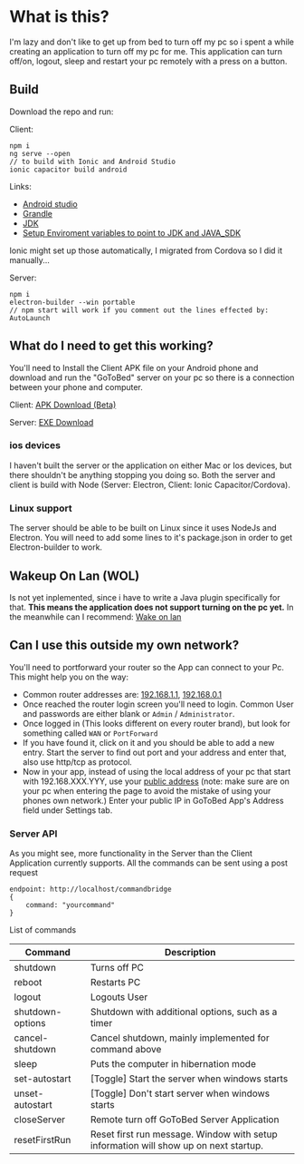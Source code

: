 # What is this?
I'm lazy and don't like to get up from bed to turn off my pc so i spent a while creating an application to turn off my pc for me.
	This application can turn off/on, logout, sleep and restart your pc remotely with a press on a button.


## Build
Download the repo and run:

Client:

    npm i
    ng serve --open
	// to build with Ionic and Android Studio
	ionic capacitor build android

Links: 
* [Android studio](https://developer.android.com/studio)
* [Grandle](https://gradle.org/install/)
* [JDK](https://developer.android.com/studio)
* [Setup Enviroment variables to point to JDK and JAVA_SDK](https://cordova.apache.org/docs/en/10.x/guide/platforms/android/#setting-environment-variables)

Ionic might set up those automatically, I migrated from Cordova so I did it manually...

Server:

    npm i
    electron-builder --win portable
    // npm start will work if you comment out the lines effected by: AutoLaunch

## What do I need to get this working?
You'll need to Install the Client APK file on your Android phone and download and run the "GoToBed" server on your pc so there is a connection between your phone and computer.

Client: [APK Download (Beta)](https://github.com/Myxelium/go-to-bed/raw/master/Binaries/GoToBed.apk)

Server: [EXE Download](https://github.com/Myxelium/go-to-bed/raw/master/Binaries/GoToBed.exe)

### ios devices
I haven't built the server or the application on either Mac or Ios devices, but there shouldn't be anything stopping you doing so. Both the server and client is build with Node (Server: Electron, Client: Ionic Capacitor/Cordova).

### Linux support
The server should be able to be built on Linux since it uses NodeJs and Electron. You will need to add some lines to it's package.json in order to get Electron-builder to work.


## Wakeup On Lan (WOL)

Is not yet inplemented, since i have to write a Java plugin specifically for that.
**This means the application does not support turning on the pc yet.**
In the meanwhile can I recommend: [Wake on lan](https://play.google.com/store/apps/details?id=co.uk.mrwebb.wakeonlan)

## Can I use this outside my own network?
You'll need to portforward your router so the App can connect to your Pc.
This might help you on the way:
* Common router addresses are: [192.168.1.1](http://192.168.1.1), [192.168.0.1](http://192.168.0.1) 
* Once reached the router login screen you'll need to login.
Common User and passwords are either blank or `Admin` / `Administrator`.
* Once logged in (This looks different on every router brand), but look for something called `WAN` or `PortForward`
* If you have found it, click on it and you should be able to add a new entry. Start the server to find out port and your address and enter that, also use http/tcp as protocol.
* Now in your app, instead of using the local address of your pc that start with 192.168.XXX.YYY, use your [public address](https://whatismyipaddress.com/) (note: make sure are on your pc when entering the page to avoid the mistake of using your phones own network.) Enter your public IP in GoToBed App's Address field under Settings tab.

### Server API
As you might see, more functionality in the Server than the Client Application currently supports.
All the commands can be sent using a post request


    endpoint: http://localhost/commandbridge
    {
	    command: "yourcommand"
	}

List of commands

|Command| Description |
|--|--|
| shutdown | Turns off PC|
| reboot | Restarts PC |
| logout | Logouts User |
| shutdown-options | Shutdown with additional options, such as a timer |
| cancel-shutdown | Cancel shutdown, mainly implemented for command above |
| sleep | Puts the computer in hibernation mode |
| set-autostart | [Toggle] Start the server when windows starts|
| unset-autostart | [Toggle] Don't start server when windows starts |
| closeServer | Remote turn off GoToBed Server Application |
| resetFirstRun | Reset first run message. Window with setup information will show up on next startup. |

